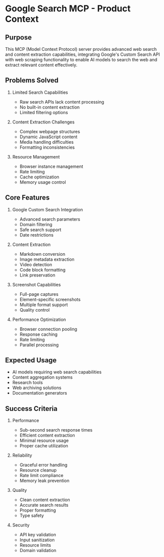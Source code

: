 # Google Search MCP - Product Context

## Purpose
This MCP (Model Context Protocol) server provides advanced web search and content extraction capabilities, integrating Google's Custom Search API with web scraping functionality to enable AI models to search the web and extract relevant content effectively.

## Problems Solved
1. Limited Search Capabilities
   - Raw search APIs lack content processing
   - No built-in content extraction
   - Limited filtering options

2. Content Extraction Challenges
   - Complex webpage structures
   - Dynamic JavaScript content
   - Media handling difficulties
   - Formatting inconsistencies

3. Resource Management
   - Browser instance management
   - Rate limiting
   - Cache optimization
   - Memory usage control

## Core Features
1. Google Custom Search Integration
   - Advanced search parameters
   - Domain filtering
   - Safe search support
   - Date restrictions

2. Content Extraction
   - Markdown conversion
   - Image metadata extraction
   - Video detection
   - Code block formatting
   - Link preservation

3. Screenshot Capabilities
   - Full-page captures
   - Element-specific screenshots
   - Multiple format support
   - Quality control

4. Performance Optimization
   - Browser connection pooling
   - Response caching
   - Rate limiting
   - Parallel processing

## Expected Usage
- AI models requiring web search capabilities
- Content aggregation systems
- Research tools
- Web archiving solutions
- Documentation generators

## Success Criteria
1. Performance
   - Sub-second search response times
   - Efficient content extraction
   - Minimal resource usage
   - Proper cache utilization

2. Reliability
   - Graceful error handling
   - Resource cleanup
   - Rate limit compliance
   - Memory leak prevention

3. Quality
   - Clean content extraction
   - Accurate search results
   - Proper formatting
   - Type safety

4. Security
   - API key validation
   - Input sanitization
   - Resource limits
   - Domain validation